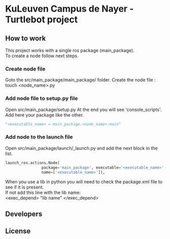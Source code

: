 # KuLeuven Campus de Nayer - Turtlebot project

## How to work
This project works with a single ros package (main_package).    
To create a node follow next steps.

### Create node file
Goto the src/main_package/main_package/ folder.
Create the node file : touch <node_name>.py

### Add node file to setup.py file
Open src/main_package/setup.py
At the end you will see 'console_scripts'. Add here your package like the other.

```python  
"<executable_name> = main_package.<node_name>:main"  
```

### Add node to the launch file
Open src/main_package/launch/_launch.py and add the next block in the list.
 
```python
launch_ros.actions.Node(
                package='main_package', executable='<executable_name>', output='screen',
                name=['<executable_name>']),
```

When you use a lib in python you will need to check the package.xml file to see if it is present.  
If not add this line with the lib name:  
<exec_depend> "lib name" </exec_depend>  

## Developers

## License
